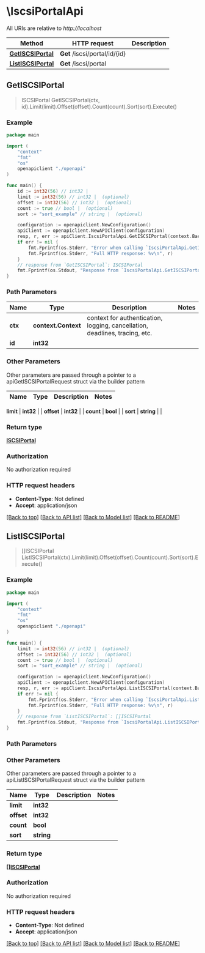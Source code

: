 # \IscsiPortalApi

All URIs are relative to *http://localhost*

Method | HTTP request | Description
------------- | ------------- | -------------
[**GetISCSIPortal**](IscsiPortalApi.md#GetISCSIPortal) | **Get** /iscsi/portal/id/{id} | 
[**ListISCSIPortal**](IscsiPortalApi.md#ListISCSIPortal) | **Get** /iscsi/portal | 



## GetISCSIPortal

> ISCSIPortal GetISCSIPortal(ctx, id).Limit(limit).Offset(offset).Count(count).Sort(sort).Execute()



### Example

```go
package main

import (
    "context"
    "fmt"
    "os"
    openapiclient "./openapi"
)

func main() {
    id := int32(56) // int32 | 
    limit := int32(56) // int32 |  (optional)
    offset := int32(56) // int32 |  (optional)
    count := true // bool |  (optional)
    sort := "sort_example" // string |  (optional)

    configuration := openapiclient.NewConfiguration()
    apiClient := openapiclient.NewAPIClient(configuration)
    resp, r, err := apiClient.IscsiPortalApi.GetISCSIPortal(context.Background(), id).Limit(limit).Offset(offset).Count(count).Sort(sort).Execute()
    if err != nil {
        fmt.Fprintf(os.Stderr, "Error when calling `IscsiPortalApi.GetISCSIPortal``: %v\n", err)
        fmt.Fprintf(os.Stderr, "Full HTTP response: %v\n", r)
    }
    // response from `GetISCSIPortal`: ISCSIPortal
    fmt.Fprintf(os.Stdout, "Response from `IscsiPortalApi.GetISCSIPortal`: %v\n", resp)
}
```

### Path Parameters


Name | Type | Description  | Notes
------------- | ------------- | ------------- | -------------
**ctx** | **context.Context** | context for authentication, logging, cancellation, deadlines, tracing, etc.
**id** | **int32** |  | 

### Other Parameters

Other parameters are passed through a pointer to a apiGetISCSIPortalRequest struct via the builder pattern


Name | Type | Description  | Notes
------------- | ------------- | ------------- | -------------

 **limit** | **int32** |  | 
 **offset** | **int32** |  | 
 **count** | **bool** |  | 
 **sort** | **string** |  | 

### Return type

[**ISCSIPortal**](ISCSIPortal.md)

### Authorization

No authorization required

### HTTP request headers

- **Content-Type**: Not defined
- **Accept**: application/json

[[Back to top]](#) [[Back to API list]](../README.md#documentation-for-api-endpoints)
[[Back to Model list]](../README.md#documentation-for-models)
[[Back to README]](../README.md)


## ListISCSIPortal

> []ISCSIPortal ListISCSIPortal(ctx).Limit(limit).Offset(offset).Count(count).Sort(sort).Execute()



### Example

```go
package main

import (
    "context"
    "fmt"
    "os"
    openapiclient "./openapi"
)

func main() {
    limit := int32(56) // int32 |  (optional)
    offset := int32(56) // int32 |  (optional)
    count := true // bool |  (optional)
    sort := "sort_example" // string |  (optional)

    configuration := openapiclient.NewConfiguration()
    apiClient := openapiclient.NewAPIClient(configuration)
    resp, r, err := apiClient.IscsiPortalApi.ListISCSIPortal(context.Background()).Limit(limit).Offset(offset).Count(count).Sort(sort).Execute()
    if err != nil {
        fmt.Fprintf(os.Stderr, "Error when calling `IscsiPortalApi.ListISCSIPortal``: %v\n", err)
        fmt.Fprintf(os.Stderr, "Full HTTP response: %v\n", r)
    }
    // response from `ListISCSIPortal`: []ISCSIPortal
    fmt.Fprintf(os.Stdout, "Response from `IscsiPortalApi.ListISCSIPortal`: %v\n", resp)
}
```

### Path Parameters



### Other Parameters

Other parameters are passed through a pointer to a apiListISCSIPortalRequest struct via the builder pattern


Name | Type | Description  | Notes
------------- | ------------- | ------------- | -------------
 **limit** | **int32** |  | 
 **offset** | **int32** |  | 
 **count** | **bool** |  | 
 **sort** | **string** |  | 

### Return type

[**[]ISCSIPortal**](ISCSIPortal.md)

### Authorization

No authorization required

### HTTP request headers

- **Content-Type**: Not defined
- **Accept**: application/json

[[Back to top]](#) [[Back to API list]](../README.md#documentation-for-api-endpoints)
[[Back to Model list]](../README.md#documentation-for-models)
[[Back to README]](../README.md)

